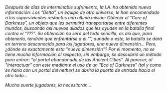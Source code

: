 *Después de días de interminable sufrimiento, la I.A. ha obtenido nueva información: Los "Delta", un equipo de otro universo, le han encomendado a los supervivientes restantes una última misión: Obtener el "Core of Darkness", un objeto que les permitirá transportarse entre diferentes mundos, buscando así nuevos aliados que les ayuden en la batalla final contra el "???". Su obtención no será del todo sencilla, es así que, para obtenerlo, tendrán que enfrentarse a el "", aunado a esto, la batalla se dará en terreno desconocido para los jugadores, una nueva dimensión... Pero, ¿dónde es exactamente esta "nueva dimensión"? Por el momento, no se tiene mucha información al respecto, sin embargo, se descubrió un método para entrar: "el portal abandonado de las Ancient Cities". Al parecer, al "interactuar" con este mediante el uso de un "Eco of Darkness" (tal y como se haría con un portal del nether) se abrirá la puerta de entrada hacia el otro lado...*

*Mucha suerte jugadores, la necesitarán...*

![]()
